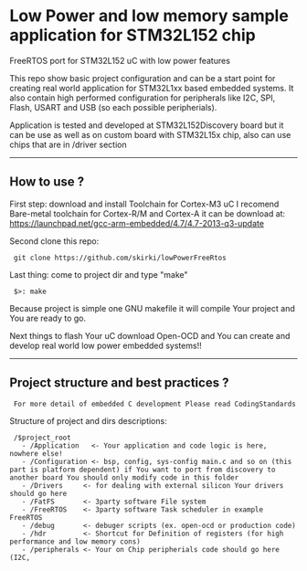 Low Power and low memory sample application for STM32L152 chip
================

FreeRTOS port for STM32L152 uC with low power features

This repo show basic project configuration and can be a start point for creating real world application for STM32L1xx based embedded systems.
It also contain high performed configuration for peripherals like I2C, SPI, Flash, USART and USB (so each possible peripherials).

Application is tested and developed at STM32L152Discovery board but it can be use as well as on custom board with STM32L15x chip,
also can use chips that are in /driver section

------------
How to use ?
------------
First step: download and install Toolchain for Cortex-M3 uC 
I recomend Bare-metal toolchain for Cortex-R/M and Cortex-A it can be download at: https://launchpad.net/gcc-arm-embedded/4.7/4.7-2013-q3-update

Second clone this repo:

     git clone https://github.com/skirki/lowPowerFreeRtos

Last thing:
come to project dir and type "make"

     $>: make

Because project is simple one GNU makefile it will compile Your project and You are ready to go.

Next things to flash Your uC download Open-OCD and You can create and develop real world low power embedded systems!!

------------
Project structure and best practices ?
------------

     For more detail of embedded C development Please read CodingStandards


Structure of project and dirs descriptions:

     /$project_root
       - /Application   <- Your application and code logic is here, nowhere else!
       - /Configuration <- bsp, config, sys-config main.c and so on (this part is platform dependent) if You want to port from discovery to another board You should only modify code in this folder
       - /Drivers     <- for dealing with external silicon Your drivers should go here
       - /FatFS       <- 3party software File system 
       - /FreeRTOS    <- 3party software Task scheduler in example FreeRTOS
       - /debug       <- debuger scripts (ex. open-ocd or production code)
       - /hdr         <- Shortcut for Definition of registers (for high performance and low memory cons)
       - /peripherals <- Your on Chip peripherials code should go here (I2C, 
       
